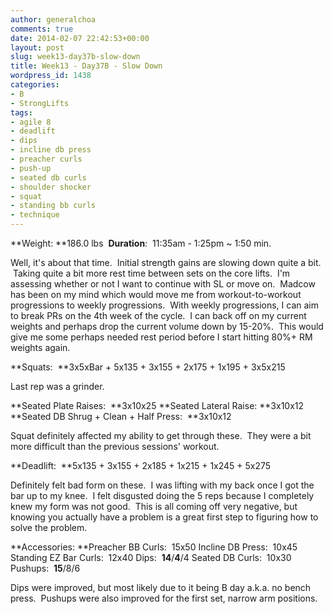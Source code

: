 ```yaml
---
author: generalchoa
comments: true
date: 2014-02-07 22:42:53+00:00
layout: post
slug: week13-day37b-slow-down
title: Week13 - Day37B - Slow Down
wordpress_id: 1438
categories:
- B
- StrongLifts
tags:
- agile 8
- deadlift
- dips
- incline db press
- preacher curls
- push-up
- seated db curls
- shoulder shocker
- squat
- standing bb curls
- technique
---
```


**Weight: **186.0 lbs 
**Duration**:  11:35am - 1:25pm ~ 1:50 min.

Well, it's about that time.  Initial strength gains are slowing down quite a bit.  Taking quite a bit more rest time between sets on the core lifts.  I'm assessing whether or not I want to continue with SL or move on.  Madcow has been on my mind which would move me from workout-to-workout progressions to weekly progressions.  With weekly progressions, I can aim to break PRs on the 4th week of the cycle.  I can back off on my current weights and perhaps drop the current volume down by 15-20%.  This would give me some perhaps needed rest period before I start hitting 80%+ RM weights again.

**Squats:  **3x5xBar + 5x135 + 3x155 + 2x175 + 1x195 + 3x5x215

Last rep was a grinder.

**Seated Plate Raises:  **3x10x25
**Seated Lateral Raise: **3x10x12
**Seated DB Shrug + Clean + Half Press:  **3x10x12

Squat definitely affected my ability to get through these.  They were a bit more difficult than the previous sessions' workout.

**Deadlift:  **5x135 + 3x155 + 2x185 + 1x215 + 1x245 + 5x275

Definitely felt bad form on these.  I was lifting with my back once I got the bar up to my knee.  I felt disgusted doing the 5 reps because I completely knew my form was not good.  This is all coming off very negative, but knowing you actually have a problem is a great first step to figuring how to solve the problem.

**Accessories:
**Preacher BB Curls:  15x50
Incline DB Press:  10x45
Standing EZ Bar Curls:  12x40
Dips:  **14**/**4**/4
Seated DB Curls:  10x30
Pushups:  **15**/8/6

Dips were improved, but most likely due to it being B day a.k.a. no bench press.  Pushups were also improved for the first set, narrow arm positions.
